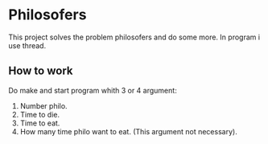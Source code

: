 # Philosofers
This project solves the problem philosofers and do some more. In program i use thread.
## How to work
Do make and start program whith 3 or 4 argument:
1. Number philo.
2. Time to die.
3. Time to eat.
4. How many time philo want to eat. (This argument not necessary).
